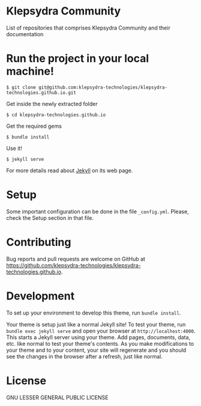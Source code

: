 # Klepsydra Community

List of repositories that comprises Klepsydra Community and their documentation

# Run the project in your local machine!

```
$ git clone git@github.com:klepsydra-technologies/klepsydra-technologies.github.io.git
```

Get inside the newly extracted folder
```
$ cd klepsydra-technologies.github.io
```

Get the required gems
```
$ bundle install
```

Use it!

```
$ jekyll serve
```

For more details read about [Jekyll][1] on its web page.

# Setup

Some important configuration can be done in the file `_config.yml`. Please, check the Setup section in that file.

# Contributing

Bug reports and pull requests are welcome on GitHub at https://github.com/klepsydra-technologies/klepsydra-technologies.github.io.

# Development

To set up your environment to develop this theme, run `bundle install`.

Your theme is setup just like a normal Jekyll site! To test your theme, run `bundle exec jekyll serve` and open your browser at `http://localhost:4000`. This starts a Jekyll server using your theme. Add pages, documents, data, etc. like normal to test your theme's contents. As you make modifications to your theme and to your content, your site will regenerate and you should see the changes in the browser after a refresh, just like normal.

# License

GNU LESSER GENERAL PUBLIC LICENSE

[1]: https://jekyllrb.com/
[2]: https://github.com/klepsydra-technologies/
[3]: https://pages.github.com/
